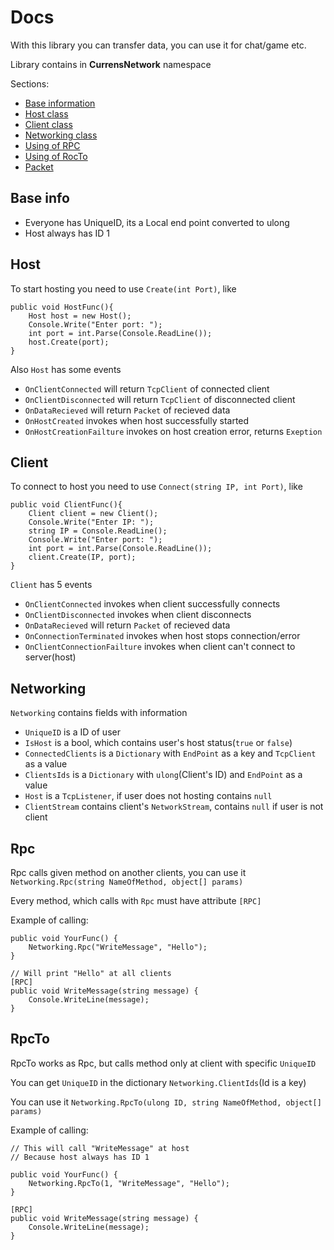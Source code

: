 <h1>Docs</h1>
With this library you can transfer data, you can use it for chat/game etc.
<p>Library contains in <strong>CurrensNetwork</strong> namespace</p>
<p>Sections:</p>
<ul>
  <li><a href = "#baseinfo">Base information</a></li>
  <li><a href = "#host">Host class</a></li>
  <li><a href = "#client">Client class</a></li>
  <li><a href = "#networking">Networking class</a></li>
  <li><a href = "#rpc">Using of RPC</a></li>
  <li><a href = "#rpcto">Using of RocTo</a></li>
  <li><a href = "">Packet</a></li>
</ul>
<div class="main" id="BaseSection">
  <h2>Base info</h2>
  <ul>
  <li>Everyone has UniqueID, its a Local end point converted to ulong</li>
  <li>Host always has ID 1</li>
</ul>

</div>
<div class="main" id="HostSection">
  <h2>Host</h2>
  <p>To start hosting you need to use <code>Create(int Port)</code>, like</p>

    public void HostFunc(){
        Host host = new Host();
        Console.Write("Enter port: ");
        int port = int.Parse(Console.ReadLine());
        host.Create(port);
    }
<p>Also <code>Host</code> has some events</p>
<ul>
    <li><code>OnClientConnected</code> will return <code>TcpClient</code> of connected client</li>
    <li><code>OnClientDisconnected</code> will return <code>TcpClient</code> of disconnected client</li>
    <li><code>OnDataRecieved</code> will return <code>Packet</code> of recieved data</li>
    <li><code>OnHostCreated</code> invokes when host successfully started</li>
    <li><code>OnHostCreationFailture</code> invokes on host creation error, returns <code>Exeption</code></li>
</ul>

</div>
<div class="main" id="ClientSection">
  <h2>Client</h2>
  <p>To connect to host you need to use <code>Connect(string IP, int Port)</code>, like</p>

    public void ClientFunc(){
        Client client = new Client();
        Console.Write("Enter IP: ");
        string IP = Console.ReadLine();
        Console.Write("Enter port: ");
        int port = int.Parse(Console.ReadLine());
        client.Create(IP, port);
    }
<p><code>Client</code> has 5 events</p>
<ul>
    <li><code>OnClientConnected</code> invokes when client successfully connects</li>
    <li><code>OnClientDisconnected</code> invokes when client disconnects</li>
    <li><code>OnDataRecieved</code> will return <code>Packet</code> of recieved data</li>
    <li><code>OnConnectionTerminated</code> invokes when host stops connection/error</li>
    <li><code>OnClientConnectionFailture</code> invokes when client can't connect to server(host)</li>
</ul>
</div>

<div class="main" id="NetwokingSection">
  <h2>Networking</h2>
  <p><code>Networking</code> contains fields with information</p>
  <ul>
    <li><code>UniqueID</code> is a ID of user</li>
    <li><code>IsHost</code> is a bool, which contains user's host status(<code>true</code> or <code>false</code>)</li>
    <li><code>ConnectedClients</code> is a <code>Dictionary</code> with <code>EndPoint</code> as a key and <code>TcpClient</code> as a value</code></li>
    <li><code>ClientsIds</code> is a <code>Dictionary</code> with <code>ulong</code>(Client's ID) and <code>EndPoint</code> as a value</li>
    <li><code>Host</code> is a <code>TcpListener</code>, if user does not hosting contains <code>null</code></li>
    <li><code>ClientStream</code> contains client's <code>NetworkStream</code>, contains <code>null</code> if user is not client</li>
  </ul>
</div>

<div class="main" id="RpcSection">
  <h2>Rpc</h2>
  <p>Rpc calls given method on another clients, you can use it <code>Networking.Rpc(string NameOfMethod, object[] params)</code></p>
  <p>Every method, which calls with <code>Rpc</code> must have attribute <code>[RPC]</code></p>
  <p>Example of calling: </p>

    public void YourFunc() {
        Networking.Rpc("WriteMessage", "Hello");
    }
    
    // Will print "Hello" at all clients
    [RPC] 
    public void WriteMessage(string message) {
        Console.WriteLine(message);
    }
</div>

<div class="main" id="RpcToSection">
  <h2>RpcTo</h2>
  <p>RpcTo works as Rpc, but calls method only at client with specific <code>UniqueID</code></p>
  <p>You can get <code>UniqueID</code> in the dictionary <code>Networking.ClientIds</code>(Id is a key)</p>
  <p>You can use it <code>Networking.RpcTo(ulong ID, string NameOfMethod, object[] params)</code></p>
  <p>Example of calling: </p>

    // This will call "WriteMessage" at host
    // Because host always has ID 1
    
    public void YourFunc() {
        Networking.RpcTo(1, "WriteMessage", "Hello");
    }
    
    [RPC]
    public void WriteMessage(string message) {
        Console.WriteLine(message);
    }
</div>
